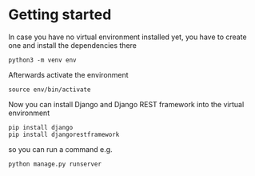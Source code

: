# Getting started  
In case you have no virtual environment installed yet, you have to create one and install the dependencies there
```
python3 -m venv env
```

Afterwards activate the environment
```
source env/bin/activate
```

Now you can install Django and Django REST framework into the virtual environment
```
pip install django
pip install djangorestframework
```

so you can run a command e.g. 
```
python manage.py runserver 
```